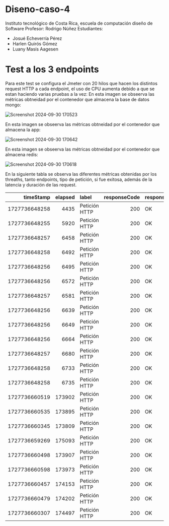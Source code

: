 # Diseno-caso-4
Instituto tecnológico de Costa Rica, escuela de computación
diseño de Software
Profesor: Rodrigo Núñez
Estudiantes: 
- Josué Echeverría Pérez
- Harlen Quirós Gómez
- Luany Masís Aagesen



# Test a los 3 endpoints
Para este test se configura el Jmeter con 20 hilos que hacen los distintos request HTTP a cada endpoint, el uso de CPU aumenta debido a que se estan haciendo varias pruebas a la vez:
En esta imagen se obseerva las métricas obtneidad por el contenedor que almacena la base de datos mongo:

![Screenshot 2024-09-30 170523](https://github.com/user-attachments/assets/fd694117-f929-49d6-acc0-51f5e32b2eae)

En esta imagen se obseerva las métricas obtneidad por el contenedor que almacena la app:

![Screenshot 2024-09-30 170642](https://github.com/user-attachments/assets/10088393-c6d9-404c-bf62-2cb9d345cb1a)

En esta imagen se obseerva las métricas obtneidad por el contenedor que almacena redis:

![Screenshot 2024-09-30 170618](https://github.com/user-attachments/assets/082aa37d-ad18-4912-bc94-77115ac6caa0)

En la siguiente tabla se observa las diferentes métricas obtenidas por los threaths, tanto endpoints, tipo de petición, si fue exitosa, además de la latencia y duración de las request.

|     timeStamp |   elapsed | label         |   responseCode | responseMessage   | threadName   | dataType   | success   |   failureMessage |    bytes |   sentBytes |   grpThreads |   allThreads | URL                                  |   Latency |   IdleTime |   Connect |
|--------------:|----------:|:--------------|---------------:|:------------------|:-------------|:-----------|:----------|-----------------:|---------:|------------:|-------------:|-------------:|:-------------------------------------|----------:|-----------:|----------:|
| 1727736648258 |      4435 | Petición HTTP |            200 | OK                | Hilos 1-16   | text       | True      |              nan | 10908215 |         181 |           20 |           20 | http://localhost:3000/documents      |      4271 |          0 |         1 |
| 1727736648255 |      5920 | Petición HTTP |            200 | OK                | Hilos 1-9    | text       | True      |              nan | 10907953 |         181 |           20 |           20 | http://localhost:3000/documents      |      4394 |          0 |         2 |
| 1727736648257 |      6458 | Petición HTTP |            200 | OK                | Hilos 1-11   | text       | True      |              nan | 10906103 |         181 |           20 |           20 | http://localhost:3000/documents      |      4577 |          0 |         1 |
| 1727736648258 |      6492 | Petición HTTP |            200 | OK                | Hilos 1-15   | text       | True      |              nan | 10911176 |         181 |           20 |           20 | http://localhost:3000/documents      |      4180 |          0 |         0 |
| 1727736648256 |      6495 | Petición HTTP |            200 | OK                | Hilos 1-14   | text       | True      |              nan | 10908687 |         181 |           20 |           20 | http://localhost:3000/documents      |      4499 |          0 |         1 |
| 1727736648256 |      6572 | Petición HTTP |            200 | OK                | Hilos 1-7    | text       | True      |              nan | 10905972 |         181 |           20 |           20 | http://localhost:3000/documents      |      4579 |          0 |         1 |
| 1727736648257 |      6581 | Petición HTTP |            200 | OK                | Hilos 1-12   | text       | True      |              nan | 10906615 |         181 |           20 |           20 | http://localhost:3000/documents      |      4283 |          0 |         0 |
| 1727736648256 |      6639 | Petición HTTP |            200 | OK                | Hilos 1-8    | text       | True      |              nan | 10910898 |         181 |           20 |           20 | http://localhost:3000/documents      |      4204 |          0 |         1 |
| 1727736648256 |      6649 | Petición HTTP |            200 | OK                | Hilos 1-6    | text       | True      |              nan | 10906790 |         181 |           20 |           20 | http://localhost:3000/documents      |      4401 |          0 |         1 |
| 1727736648256 |      6664 | Petición HTTP |            200 | OK                | Hilos 1-5    | text       | True      |              nan | 10908111 |         181 |           20 |           20 | http://localhost:3000/documents      |      4179 |          0 |         1 |
| 1727736648257 |      6680 | Petición HTTP |            200 | OK                | Hilos 1-2    | text       | True      |              nan | 10907983 |         181 |           20 |           20 | http://localhost:3000/documents      |      4380 |          0 |         2 |
| 1727736648258 |      6733 | Petición HTTP |            200 | OK                | Hilos 1-18   | text       | True      |              nan | 10907862 |         181 |           20 |           20 | http://localhost:3000/documents      |      4590 |          0 |         1 |
| 1727736648258 |      6735 | Petición HTTP |            200 | OK                | Hilos 1-19   | text       | True      |              nan | 10907800 |         181 |           20 |           20 | http://localhost:3000/documents      |      4284 |          0 |         1 |
| 1727736660519 |    173902 | Petición HTTP |            200 | OK                | Hilos 1-12   | text       | True      |              nan | 10206690 |         126 |            9 |            9 | http://localhost:3000/documentsredis |    173786 |          0 |         0 |
| 1727736660535 |    173895 | Petición HTTP |            200 | OK                | Hilos 1-2    | text       | True      |              nan | 10204377 |         126 |            8 |            8 | http://localhost:3000/documentsredis |    173774 |          0 |         0 |
| 1727736660345 |    173809 | Petición HTTP |            200 | OK                | Hilos 1-3    | text       | True      |              nan | 10201102 |         126 |            7 |            7 | http://localhost:3000/documentsredis |    173719 |          0 |         0 |
| 1727736659269 |    175093 | Petición HTTP |            200 | OK                | Hilos 1-1    | text       | True      |              nan | 10214060 |         126 |            6 |            6 | http://localhost:3000/documentsredis |    174976 |          0 |         0 |
| 1727736660498 |    173907 | Petición HTTP |            200 | OK                | Hilos 1-14   | text       | True      |              nan | 10206562 |         126 |            5 |            5 | http://localhost:3000/documentsredis |    173813 |          0 |         0 |
| 1727736660598 |    173973 | Petición HTTP |            200 | OK                | Hilos 1-17   | text       | True      |              nan | 10211865 |         126 |            4 |            4 | http://localhost:3000/documentsredis |    173846 |          0 |         0 |
| 1727736660457 |    174153 | Petición HTTP |            200 | OK                | Hilos 1-13   | text       | True      |              nan | 10203508 |         126 |            3 |            3 | http://localhost:3000/documentsredis |    174057 |          0 |         0 |
| 1727736660479 |    174202 | Petición HTTP |            200 | OK                | Hilos 1-20   | text       | True      |              nan | 10213000 |         126 |            2 |            2 | http://localhost:3000/documentsredis |    174114 |          0 |         0 |
| 1727736660307 |    174497 | Petición HTTP |            200 | OK                | Hilos 1-10   | text       | True      |              nan | 10219691 |         126 |            1 |            1 | http://localhost:3000/documentsredis |    174420 |          0 |         0 |

